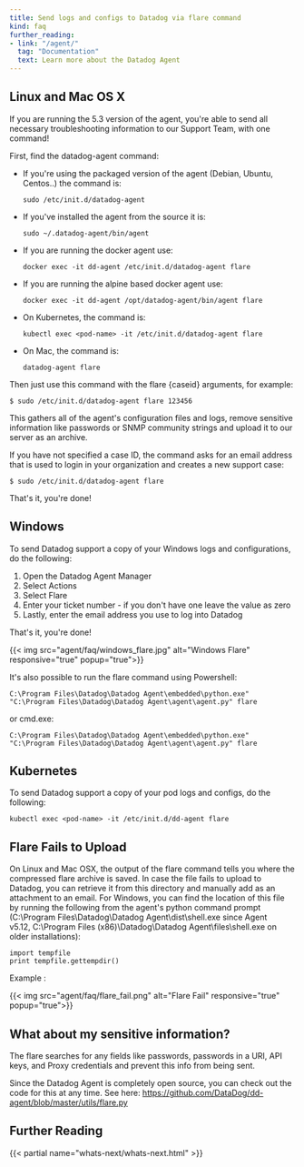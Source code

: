 ```yaml
---
title: Send logs and configs to Datadog via flare command
kind: faq
further_reading:
- link: "/agent/"
  tag: "Documentation"
  text: Learn more about the Datadog Agent
---
```


## Linux and Mac OS X

If you are running the 5.3 version of the agent, you're able to send all necessary troubleshooting information to our Support Team, with one command!

First, find the datadog-agent command:

* If you're using the packaged version of the agent (Debian, Ubuntu, Centos..) the command is: 
    ```
    sudo /etc/init.d/datadog-agent
    ```
* If you've installed the agent from the source it is: 
    ```
    sudo ~/.datadog-agent/bin/agent
    ```
* If you are running the docker agent use:
    ```
    docker exec -it dd-agent /etc/init.d/datadog-agent flare
    ```
* If you are running the alpine based docker agent use:
    ```
    docker exec -it dd-agent /opt/datadog-agent/bin/agent flare
    ```
* On Kubernetes, the command is: 
    ```
    kubectl exec <pod-name> -it /etc/init.d/datadog-agent flare
    ```
* On Mac, the command is:
    ```
    datadog-agent flare
    ```

Then just use this command with the flare {caseid} arguments, for example:
```
$ sudo /etc/init.d/datadog-agent flare 123456
```

This gathers all of the agent's configuration files and logs, remove sensitive information like passwords or SNMP community strings and upload it to our server as an archive.

If you have not specified a case ID, the command asks for an email address that is used to login in your organization and creates a new support case: 
```
$ sudo /etc/init.d/datadog-agent flare
```

That's it, you're done!

## Windows

To send Datadog support a copy of your Windows logs and configurations, do the following:

1. Open the Datadog Agent Manager
2. Select Actions
3. Select Flare
4. Enter your ticket number - if you don't have one leave the value as zero
5. Lastly, enter the email address you use to log into Datadog

That's it, you're done!

{{< img src="agent/faq/windows_flare.jpg" alt="Windows Flare" responsive="true" popup="true">}}

It's also possible to run the flare command using Powershell:

```
C:\Program Files\Datadog\Datadog Agent\embedded\python.exe" "C:\Program Files\Datadog\Datadog Agent\agent\agent.py" flare
```
or cmd.exe:
```
C:\Program Files\Datadog\Datadog Agent\embedded\python.exe" "C:\Program Files\Datadog\Datadog Agent\agent\agent.py" flare
```

## Kubernetes

To send Datadog support a copy of your pod logs and configs, do the following:
```
kubectl exec <pod-name> -it /etc/init.d/dd-agent flare
```

## Flare Fails to Upload

On Linux and Mac OSX, the output of the flare command tells you where the compressed flare archive is saved. In case the file fails to upload to Datadog, you can retrieve it from this directory and manually add as an attachment to an email. For Windows, you can find the location of this file by running the following from the agent's python command prompt (C:\Program Files\Datadog\Datadog Agent\dist\shell.exe since Agent v5.12, C:\Program Files (x86)\Datadog\Datadog Agent\files\shell.exe on older installations):

```
import tempfile
print tempfile.gettempdir()
```

Example : 

{{< img src="agent/faq/flare_fail.png" alt="Flare Fail" responsive="true" popup="true">}}

## What about my sensitive information? 

The flare searches for any fields like passwords, passwords in a URI, API keys, and Proxy credentials and prevent this info from being sent. 

Since the Datadog Agent is completely open source, you can check out the code for this at any time. See here: https://github.com/DataDog/dd-agent/blob/master/utils/flare.py

## Further Reading

{{< partial name="whats-next/whats-next.html" >}}